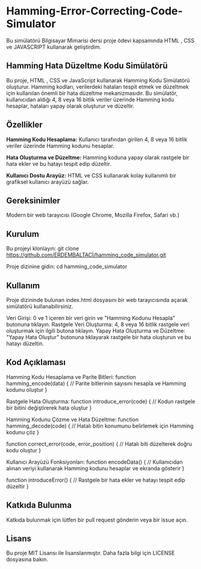 # Hamming-Error-Correcting-Code-Simulator
Bu simülatörü Bilgisayar Mimarisi dersi proje ödevi kapsamında HTML , CSS ve JAVASCRIPT kullanarak geliştirdim.

## Hamming Hata Düzeltme Kodu Simülatörü
Bu proje, HTML , CSS ve JavaScript kullanarak Hamming Kodu Simülatörü oluşturur. Hamming kodları, verilerdeki hataları tespit etmek ve düzeltmek için kullanılan önemli bir hata düzeltme mekanizmasıdır. Bu simülatör, kullanıcıdan aldığı 4, 8 veya 16 bitlik veriler üzerinde Hamming kodu hesaplar, hataları yapay olarak oluşturur ve düzeltir.

## Özellikler
**Hamming Kodu Hesaplama:** Kullanıcı tarafından girilen 4, 8 veya 16 bitlik veriler üzerinde Hamming kodunu hesaplar.

**Hata Oluşturma ve Düzeltme:** Hamming koduna yapay olarak rastgele bir hata ekler ve bu hatayı tespit edip düzeltir.

**Kullanıcı Dostu Arayüz:** HTML ve CSS kullanarak kolay kullanımlı bir grafiksel kullanıcı arayüzü sağlar.

## Gereksinimler
Modern bir web tarayıcısı (Google Chrome, Mozilla Firefox, Safari vb.)

## Kurulum
Bu projeyi klonlayın:
git clone https://github.com/ERDEMBALTACİ/hamming_code_simulator.git

Proje dizinine gidin:
cd hamming_code_simulator

## Kullanım
Proje dizininde bulunan index.html dosyasını bir web tarayıcısında açarak simülatörü kullanabilirsiniz.

Veri Girişi: 0 ve 1 içeren bir veri girin ve "Hamming Kodunu Hesapla" butonuna tıklayın.
Rastgele Veri Oluşturma: 4, 8 veya 16 bitlik rastgele veri oluşturmak için ilgili butona tıklayın.
Yapay Hata Oluşturma ve Düzeltme: "Yapay Hata Oluştur" butonuna tıklayarak rastgele bir hata oluşturun ve bu hatayı düzeltin.

## Kod Açıklaması

Hamming Kodu Hesaplama ve Parite Bitleri:
function hamming_encode(data) {
    // Parite bitlerinin sayısını hesapla ve Hamming kodunu oluştur
}

Rastgele Hata Oluşturma:
function introduce_error(code) {
    // Kodun rastgele bir bitini değiştirerek hata oluştur
}

Hamming Kodunu Çözme ve Hata Düzeltme:
function hamming_decode(code) {
    // Hatalı bitin konumunu belirlemek için Hamming kodunu çöz
}

function correct_error(code, error_position) {
    // Hatalı biti düzelterek doğru kodu oluştur
}

Kullanıcı Arayüzü Fonksiyonları:
function encodeData() {
    // Kullanıcıdan alınan veriyi kullanarak Hamming kodunu hesaplar ve ekranda gösterir
}

function introduceError() {
    // Rastgele bir hata ekler ve hatayı tespit edip düzeltir
}

## Katkıda Bulunma
Katkıda bulunmak için lütfen bir pull request gönderin veya bir issue açın.

## Lisans
Bu proje MIT Lisansı ile lisanslanmıştır. Daha fazla bilgi için LICENSE dosyasına bakın.
